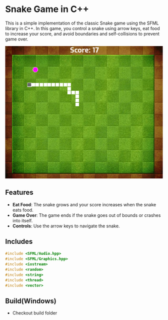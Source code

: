 # Snake Game in C++

This is a simple implementation of the classic Snake game using the SFML library in C++. In this game, you control a snake using arrow keys, eat food to increase your score, and avoid boundaries and self-collisions to prevent game over.

![A Screenshot of Game](shot.png)

## Features

- **Eat Food**: The snake grows and your score increases when the snake eats food.
- **Game Over**: The game ends if the snake goes out of bounds or crashes into itself.
- **Controls**: Use the arrow keys to navigate the snake.

## Includes

```cpp
#include <SFML/Audio.hpp>
#include <SFML/Graphics.hpp>
#include <iostream>
#include <random>
#include <string>
#include <thread>
#include <vector>
```

## Build(Windows)

- Checkout build folder
